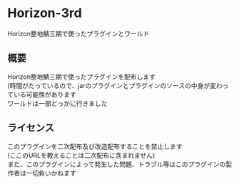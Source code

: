 # Horizon-3rd
Horizon整地鯖三期で使ったプラグインとワールド 

## 概要
Horizon整地鯖三期で使ったプラグインを配布します<br>
(時間がたっているので、jarのプラグインとプラグインのソースの中身が変わっている可能性があります<br>
ワールドは一部どっかに行きました

## ライセンス<br>
このプラグインを二次配布及び改造配布することを禁止します<br>
(ここのURLを教えることは二次配布に含まれません)<br>
また、このプラグインによって発生した問題、トラブル等はこのプラグインの製作者は一切負いかねます
